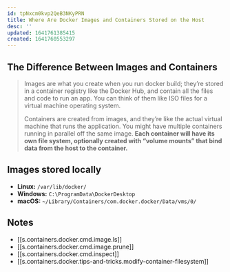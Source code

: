 ```yaml
---
id: tpNxcm0kvp2QeB3NKyPRN
title: Where Are Docker Images and Containers Stored on the Host
desc: ''
updated: 1641761385415
created: 1641760553297
---
```


## The Difference Between Images and Containers

> Images are what you create when you run docker build; they’re stored in a container registry like the Docker Hub, and contain all the files and code to run an app. You can think of them like ISO files for a virtual machine operating system.
>
> Containers are created from images, and they’re like the actual virtual machine that runs the application. You might have multiple containers running in parallel off the same image. **Each container will have its own file system, optionally created with “volume mounts” that bind data from the host to the container.**

## Images stored locally

- **Linux:** `/var/lib/docker/`
- **Windows:** `C:\ProgramData\DockerDesktop`
- **macOS:** `~/Library/Containers/com.docker.docker/Data/vms/0/`

## Notes

- [[s.containers.docker.cmd.image.ls]]
- [[s.containers.docker.cmd.image.prune]]
- [[s.containers.docker.cmd.inspect]]
- [[s.containers.docker.tips-and-tricks.modify-container-filesystem]]